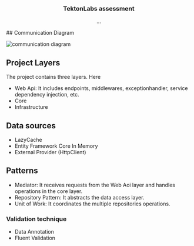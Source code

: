 
<!-- PROJECT LOGO -->
</br>
  <h3 align="center">TektonLabs assessment</h3>

  <p align="center">
    ...
    <br />
  </p>
</div>
## Communication Diagram

![communication diagram](https://user-images.githubusercontent.com/71280710/155912341-2604e0e1-95da-443f-a863-120cec81746c.png)

## Project Layers

The project contains three layers. Here

* Web Api: It includes endpoints, middlewares, exceptionhandler, service dependency injection, etc.  
* Core
* Infrastructure


## Data sources

* LazyCache
* Entity Framework Core In Memory
* External Provider (HttpClient)

## Patterns

* Mediator: It receives requests from the Web Aoi layer and handles operations in the core layer.
* Repository Pattern: It abstracts the data access layer.
* Unit of Work: It coordinates the multiple repositories operations.

### Validation technique

* Data Annotation
* Fluent Validation



